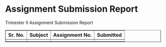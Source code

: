 # Assignment Submission Report
Trimester II Assignment Submission Report
<table border='1'>
    <tr>
        <th>Sr. No.</th>
        <th>Subject</th>
        <th>Assignment No.</th>
        <th>Submitted</th>
    </tr>
    <tr>
        <td></td>
        <td></td>
        <td></td>
        <td></td>
    </tr>
</table>